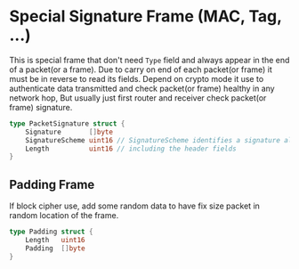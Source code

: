 # Special Signature Frame (MAC, Tag, ...)
This is special frame that don't need `Type` field and always appear in the end of a packet(or a frame). Due to carry on end of each packet(or frame) it must be in reverse to read its fields. Depend on crypto mode it use to authenticate data transmitted and check packet(or frame) healthy in any network hop, But usually just first router and receiver check packet(or frame) signature.

```go
type PacketSignature struct {
    Signature       []byte
    SignatureScheme uint16 // SignatureScheme identifies a signature algorithm supported by TLS. See RFC 8446, Section 4.2.3.
    Length          uint16 // including the header fields
}
```

## Padding Frame
If block cipher use, add some random data to have fix size packet in random location of the frame.

```go
type Padding struct {
    Length   uint16
    Padding  []byte
}
```
